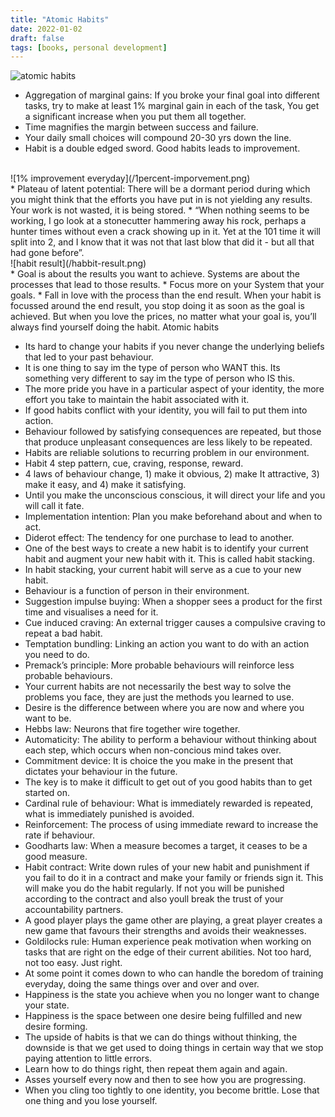 ```yaml
---
title: "Atomic Habits"
date: 2022-01-02
draft: false
tags: [books, personal development]
---
```


![atomic habits](/atomic-habits-book.jpeg)

* Aggregation of marginal gains: If you broke your final goal into different tasks, try to make at least 1% marginal gain in each of the task, You get a significant increase when you put them all together.
* Time magnifies the margin between success and failure.
* Your daily small choices will compound 20-30 yrs down the line.
* Habit is a double edged sword. Good habits leads to improvement.
<br>
![1% improvement everyday](/1percent-imporvement.png)
<br>
* Plateau of latent potential: There will be a dormant period during which you might think that the efforts you have put in is not yielding any results. Your work is not wasted, it is being stored.
* “When nothing seems to be working, I go look at a stonecutter hammering away his rock, perhaps a hunter times without even a crack showing up in it. Yet at the 101 time it will split into 2, and I know that it was not that last blow that did it - but all that had gone before”.
<br>
![habit result](/habbit-result.png)
<br>
* Goal is about the results you want to achieve. Systems are about the processes that lead to those results.
* Focus more on your System that your goals.
* Fall in love with the process than the end result. When your habit is focussed around the end result, you stop doing it as soon as the goal is achieved. But when you love the prices, no matter what your goal is, you’ll always find yourself doing the habit.
 Atomic habits

* Its hard to change your habits if you never change the underlying beliefs that led to your past behaviour.
* It is one thing to say im the type of person who WANT this. Its something very different to say im the type of person who IS this.
* The more pride you have in a particular aspect of your identity, the more effort you take to maintain the habit associated with it.
* If good habits conflict with your identity, you will fail to put them into action.
* Behaviour followed by satisfying consequences are repeated, but those that produce unpleasant consequences are less likely to be repeated.
* Habits are reliable solutions to recurring problem in our environment.
* Habit 4 step pattern, cue, craving, response, reward.
* 4 laws of behaviour change, 1) make it obvious, 2) make It attractive, 3) make it easy, and 4) make it satisfying.
* Until you make the unconscious conscious, it will direct your life and you will call it fate.
* Implementation intention: Plan you make beforehand about and when to act.
* Diderot effect: The tendency for one purchase to lead to another.
* One of the best ways to create a new habit is to identify your current habit and augment your new habit with it. This is called habit stacking.
* In habit stacking, your current habit will serve as a cue to your new habit.
* Behaviour is a function of person in their environment.
* Suggestion impulse buying: When a shopper sees a product for the first time and visualises a need for it.
* Cue induced craving: An external trigger causes a compulsive craving to repeat a bad habit.
* Temptation bundling: Linking an action you want to do with an action you need to do.
* Premack’s principle: More probable behaviours will reinforce less probable behaviours.
* Your current habits are not necessarily the best way to solve the problems you face, they are just the methods you learned to use.
* Desire is the difference between where you are now and where you want to be.
* Hebbs law: Neurons that fire together wire together.
* Automaticity: The ability to perform a behaviour without thinking about each step, which occurs when non-concious mind takes over.
* Commitment device: It is choice the you make in the present that dictates your behaviour in the future.
* The key is to make it difficult to get out of you good habits than to get started on.
* Cardinal rule of behaviour: What is immediately rewarded is repeated, what is immediately punished is avoided.
* Reinforcement: The process of using immediate reward to increase the rate if behaviour.
* Goodharts law: When a measure becomes a target, it ceases to be a good measure.
* Habit contract: Write down rules of your new habit and punishment if you fail to do it in a contract and make your family or friends sign it. This will make you do the habit regularly. If not you will be punished according to the contract and also youll break the trust of your accountability partners.
* A good player plays the game other are playing, a great player creates a new game that favours their strengths and avoids their weaknesses.
* Goldilocks rule: Human experience peak motivation when working on tasks that are right on the edge of their current abilities. Not too hard, not too easy. Just right.
* At some point it comes down to who can handle the boredom of training everyday, doing the same things over and over and over.
* Happiness is the state you achieve when you no longer want to change your state.
* Happiness is the space between one desire being fulfilled and new desire forming.
* The upside of habits is that we can do things without thinking, the downside is that we get used to doing things in certain way that we stop paying attention to little errors.
* Learn how to do things right, then repeat them again and again.
* Asses yourself every now and then to see how you are progressing.
* When you cling too tightly to one identity, you become brittle. Lose that one thing and you lose yourself.

